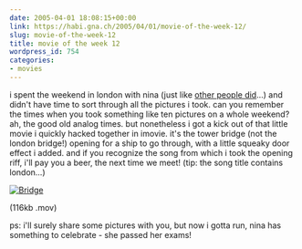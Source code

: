 ```yaml
---
date: 2005-04-01 18:08:15+00:00
link: https://habi.gna.ch/2005/04/01/movie-of-the-week-12/
slug: movie-of-the-week-12
title: movie of the week 12
wordpress_id: 754
categories:
- movies
---
```



i spent the weekend in london with nina (just like [other people did](http://www.kozary.com/blog/miklos/index.php?p=45)...) and didn't have time to sort through all the pictures i took. can you remember the times when you took something like ten pictures on a whole weekend? ah, the good old analog times. but nonetheless i got a kick out of that little movie i quickly hacked together in imovie. it's the tower bridge (not the london bridge!) opening for a ship to go through, with a little squeaky door effect i added. and if you recognize the song from which i took the opening riff, i'll pay you a beer, the next time we meet! (tip: the song title contains london...)



[![Bridge](https://habi.gna.ch/blog/images/bridge-tm.jpg)](https://habi.gna.ch/blog/images/bridge.mov) 
  
(116kb .mov)



ps: i'll surely share some pictures with you, but now i gotta run, nina has something to celebrate - she passed her exams!

